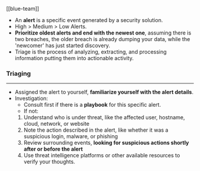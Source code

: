 [[blue-team]]

- An **alert** is a specific event generated by a security solution.
- High > Medium > Low Alerts.
- **Prioritize oldest alerts and end with the newest one**, assuming there is two breaches, the older breach is already dumping your data, while the 'newcomer' has just started discovery.
- Triage is the process of analyzing, extracting, and processing information putting them into actionable activity.

### Triaging
---

- Assigned the alert to yourself, **familiarize yourself with the alert details**.
- Investigation:
	- Consult first if there is a **playbook** for this specific alert.
	- If not:
	1. Understand who is under threat, like the affected user, hostname, cloud, network, or website
	2. Note the action described in the alert, like whether it was a suspicious login, malware, or phishing
	3. Review surrounding events, **looking for suspicious actions shortly after or before the alert**
	4. Use threat intelligence platforms or other available resources to verify your thoughts.